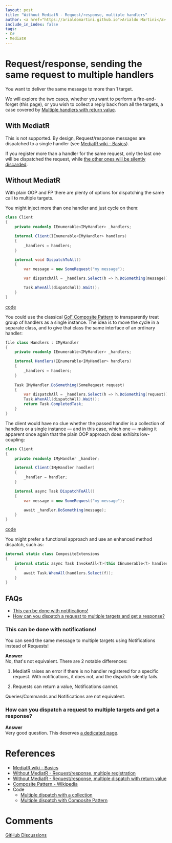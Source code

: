 ```yaml
---
layout: post
title: "Without MediatR - Request/response, multiple handlers"
author: <a href="https://arialdomartini.github.io">Arialdo Martini</a>
include_in_index: false
tags:
- C#
- MediatR
---
```

# Request/response, sending the same request to multiple handlers
You want to deliver the same message to more than 1 target. 

We will explore the two cases, whether you want to perform a fire-and-forget (this page), or you wish to collect a reply back from all the targets, a case covered by [Multiple handlers with return value](without-mediatr-request-response-multiple-handlers-with-reply).


## With MediatR
This is not supported. By design, Request/response messages are dispatched to a single handler (see [MediatR wiki - Basics][mediatr-basics]).

If you register more than a handler for the same request, only the last one will be dispatched the request, while [the other ones will be silently discarded](without-mediatr-request-response-multiple-registration).

## Without MediatR
With plain OOP and FP there are plenty of options for dispatching the same call to multiple targets.

You might inject more than one handler and just cycle on them:

```csharp
class Client
{
    private readonly IEnumerable<IMyHandler> _handlers;

    internal Client(IEnumerable<IMyHandler> handlers)
    {
        _handlers = handlers;
    }

    internal void DispatchToAll()
    {
        var message = new SomeRequest("my message");

        var dispatchAll = _handlers.Select(h => h.DoSomething(message));

        Task.WhenAll(dispatchAll).Wait();
    }
}
```
[code][multiple-dispatch-collection]

You could use the classical [GoF Composite Pattern][composite-pattern] to transparently treat group of handlers as a single instance. The idea is to move the cycle in a separate class, and to give that class the same interface of an ordinary handler:

```csharp
file class Handlers : IMyHandler
{
    private readonly IEnumerable<IMyHandler> _handlers;

    internal Handlers(IEnumerable<IMyHandler> handlers)
    {
        _handlers = handlers;
    }
    
    Task IMyHandler.DoSomething(SomeRequest request)
    {
        var dispatchAll = _handlers.Select(h => h.DoSomething(request));
        Task.WhenAll(dispatchAll).Wait();
        return Task.CompletedTask;
    }
}
```

The client would have no clue whether the passed handler is a collection of handlers or a single instance &mdash; and in this case, which one &mdash; making it apparent once again that the plain OOP approach does exhibits low-coupling:

```csharp
class Client
{
    private readonly IMyHandler _handler;

    internal Client(IMyHandler handler)
    {
        _handler = handler;
    }

    internal async Task DispatchToAll()
    {
        var message = new SomeRequest("my message");

        await _handler.DoSomething(message);
    }
}
```
[code][multiple-dispatch-composite-pattern]

You might prefer a functional approach and use an enhanced method dispatch, such as:

```csharp
internal static class CompositeExtensions
{
    internal static async Task InvokeAll<T>(this IEnumerable<T> handlers, Func<T, Task> f)
    {
        await Task.WhenAll(handlers.Select(f));
    }
}
```

## FAQs
* [This can be done with notifications!](#this-can-be-done-with-notifications)
* [How can you dispatch a request to multiple targets and get a response?](how-can-you-dispatch-a-request-to-multiple-targets-and-get-a-response)

### This can be done with notifications!
You can send the same message to multiple targets using Notifications instead of Requests!

**Answer**<br/>
No, that's not equivalent. There are 2 notable differences:

1. MediatR raises an error if there is no handler registered for a specific request. With notifications, it does not, and the dispatch silently fails.

2. Requests can return a value, Notifications cannot.

Queries/Commands and Notifications are not equivalent.

### How can you dispatch a request to multiple targets and get a response?
**Answer**<br/>
Very good question. This deserves [a dedicated page](without-mediatr-request-response-multiple-handlers-with-reply).


# References

* [MediatR wiki - Basics][mediatr-basics]
* [Without MediatR - Request/response, multiple registration](without-mediatr-request-response-multiple-registration)
* [Without MediatR - Request/response, multiple dispatch with return value](without-mediatr-request-response-multiple-handlers-with-reply)
* [Composite Pattern - Wikipedia][composite-pattern]
* Code
  * [Multiple dispatch with a collection][multiple-dispatch-collection]
  * [Multiple dispatch with Composite Pattern][multiple-dispatch-composite-pattern]


# Comments
[GitHub Discussions](https://github.com/arialdomartini/arialdomartini.github.io/discussions/22)

[mediatr-basics]: https://github.com/jbogard/MediatR/wiki#basics
[composite-pattern]: https://en.wikipedia.org/wiki/Composite_pattern
[multiple-dispatch-collection]: https://github.com/arialdomartini/without-mediatr/blob/master/src/WithoutMediatR/RequestResponseMultipleDispatch/Collection/Without.cs#L6
[multiple-dispatch-composite-pattern]: https://github.com/arialdomartini/without-mediatr/blob/master/src/WithoutMediatR/RequestResponseMultipleDispatch/Composite/Without.cs

